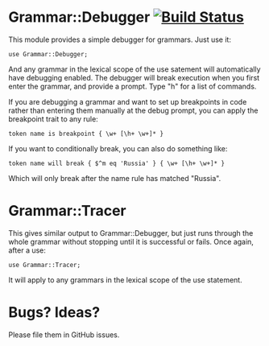 # Grammar::Debugger [![Build Status](https://travis-ci.org/jnthn/grammar-debugger.svg?branch=master)](https://travis-ci.org/jnthn/grammar-debugger)
This module provides a simple debugger for grammars. Just use it:

    use Grammar::Debugger;

And any grammar in the lexical scope of the use satement will
automatically have debugging enabled. The debugger will break
execution when you first enter the grammar, and provide a prompt.
Type "h" for a list of commands.

If you are debugging a grammar and want to set up breakpoints in
code rather than entering them manually at the debug prompt, you
can apply the breakpoint trait to any rule:

    token name is breakpoint { \w+ [\h+ \w+]* }

If you want to conditionally break, you can also do something like:

    token name will break { $^m eq 'Russia' } { \w+ [\h+ \w+]* }

Which will only break after the name rule has matched "Russia".

# Grammar::Tracer
This gives similar output to Grammar::Debugger, but just runs through
the whole grammar without stopping until it is successful or fails.
Once again, after a use:

    use Grammar::Tracer;

It will apply to any grammars in the lexical scope of the use statement.

# Bugs? Ideas?
Please file them in GitHub issues.
